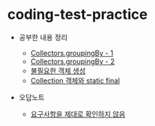 # coding-test-practice

* 공부한 내용 정리
  * [Collectors.groupingBy - 1](/programmers/level2/의상/README.md)  
  * [Collectors.groupingBy - 2](/programmers/level2/튜플/README.md)  
  * [불필요한 객체 생성](/programmers/level2/할인행사/README.md)  
  * [Collection 객체와 static final](/programmers/level2/할인행사/README.md)


* 오답노트
  * [요구사항을 제대로 확인하지 않음](/programmers/level2/피로도/README.md)